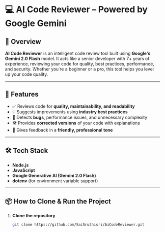 # 💻 AI Code Reviewer – Powered by Google Gemini

## 📖 Overview

**AI Code Reviewer** is an intelligent code review tool built using **Google's Gemini 2.0 Flash** model. It acts like a senior developer with 7+ years of experience, reviewing your code for quality, best practices, performance, and security. Whether you're a beginner or a pro, this tool helps you level up your code quality.

---

## 🎯 Features

- ✅ Reviews code for **quality, maintainability, and readability**  
- 💡 Suggests improvements using **industry best practices**  
- 🐞 Detects **bugs**, performance issues, and unnecessary complexity  
- 🛠️ Provides **corrected versions** of your code with explanations  
- 🤝 Gives feedback in a **friendly, professional tone**  

---

## 🛠 Tech Stack

- **Node.js**  
- **JavaScript**  
- **Google Generative AI (Gemini 2.0 Flash)**  
- **dotenv** (for environment variable support)

---

## 📦 How to Clone & Run the Project

1. **Clone the repository**
   ```bash
   git clone https://github.com/SaiSruthisri/AiCodeReviewer.git
   
